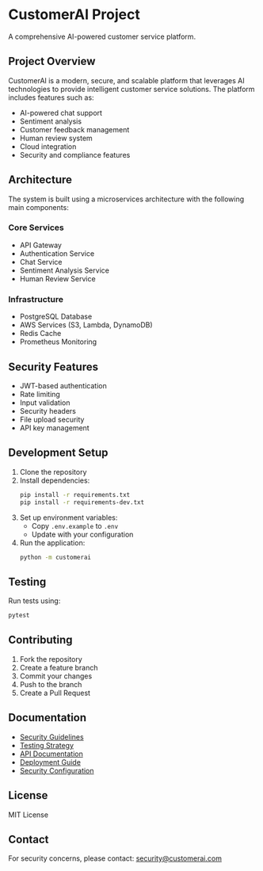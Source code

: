 # CustomerAI Project

A comprehensive AI-powered customer service platform.

## Project Overview

CustomerAI is a modern, secure, and scalable platform that leverages AI technologies to provide intelligent customer service solutions. The platform includes features such as:

- AI-powered chat support
- Sentiment analysis
- Customer feedback management
- Human review system
- Cloud integration
- Security and compliance features

## Architecture

The system is built using a microservices architecture with the following main components:

### Core Services
- API Gateway
- Authentication Service
- Chat Service
- Sentiment Analysis Service
- Human Review Service

### Infrastructure
- PostgreSQL Database
- AWS Services (S3, Lambda, DynamoDB)
- Redis Cache
- Prometheus Monitoring

## Security Features

- JWT-based authentication
- Rate limiting
- Input validation
- Security headers
- File upload security
- API key management

## Development Setup

1. Clone the repository
2. Install dependencies:
   ```bash
   pip install -r requirements.txt
   pip install -r requirements-dev.txt
   ```
3. Set up environment variables:
   - Copy `.env.example` to `.env`
   - Update with your configuration
4. Run the application:
   ```bash
   python -m customerai
   ```

## Testing

Run tests using:
```bash
pytest
```

## Contributing

1. Fork the repository
2. Create a feature branch
3. Commit your changes
4. Push to the branch
5. Create a Pull Request

## Documentation

- [Security Guidelines](SECURITY_GUIDELINES.md)
- [Testing Strategy](TESTING_STRATEGY.md)
- [API Documentation](API.md)
- [Deployment Guide](DEPLOYMENT.md)
- [Security Configuration](SECURITY.md)

## License

MIT License

## Contact

For security concerns, please contact: security@customerai.com
